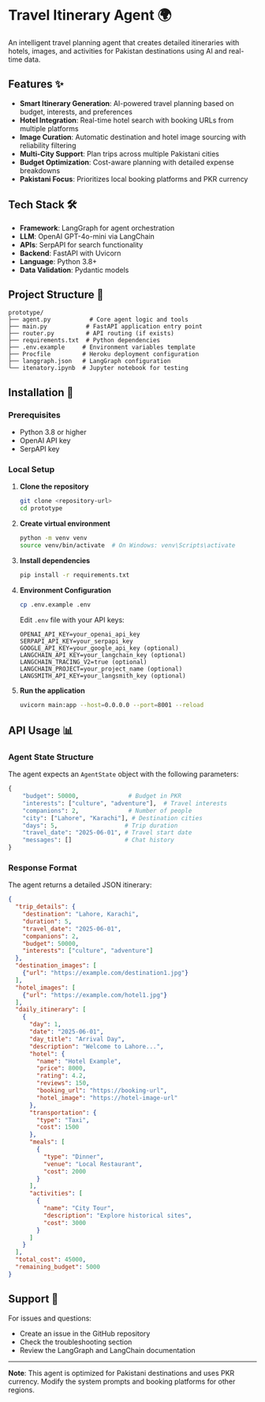 # Travel Itinerary Agent 🌍

An intelligent travel planning agent that creates detailed itineraries with hotels, images, and activities for Pakistan destinations using AI and real-time data.

## Features ✨

- **Smart Itinerary Generation**: AI-powered travel planning based on budget, interests, and preferences
- **Hotel Integration**: Real-time hotel search with booking URLs from multiple platforms
- **Image Curation**: Automatic destination and hotel image sourcing with reliability filtering
- **Multi-City Support**: Plan trips across multiple Pakistani cities
- **Budget Optimization**: Cost-aware planning with detailed expense breakdowns
- **Pakistani Focus**: Prioritizes local booking platforms and PKR currency

## Tech Stack 🛠️

- **Framework**: LangGraph for agent orchestration
- **LLM**: OpenAI GPT-4o-mini via LangChain
- **APIs**: SerpAPI for search functionality
- **Backend**: FastAPI with Uvicorn
- **Language**: Python 3.8+
- **Data Validation**: Pydantic models

## Project Structure 📁

```
prototype/
├── agent.py           # Core agent logic and tools
├── main.py           # FastAPI application entry point
├── router.py         # API routing (if exists)
├── requirements.txt  # Python dependencies
├── .env.example     # Environment variables template
├── Procfile         # Heroku deployment configuration
├── langgraph.json   # LangGraph configuration
└── itenatory.ipynb  # Jupyter notebook for testing
```

## Installation 🚀

### Prerequisites

- Python 3.8 or higher
- OpenAI API key
- SerpAPI key

### Local Setup

1. **Clone the repository**
   ```bash
   git clone <repository-url>
   cd prototype
   ```

2. **Create virtual environment**
   ```bash
   python -m venv venv
   source venv/bin/activate  # On Windows: venv\Scripts\activate
   ```

3. **Install dependencies**
   ```bash
   pip install -r requirements.txt
   ```

4. **Environment Configuration**
   ```bash
   cp .env.example .env
   ```
   
   Edit `.env` file with your API keys:
   ```env
   OPENAI_API_KEY=your_openai_api_key
   SERPAPI_API_KEY=your_serpapi_key
   GOOGLE_API_KEY=your_google_api_key (optional)
   LANGCHAIN_API_KEY=your_langchain_key (optional)
   LANGCHAIN_TRACING_V2=true (optional)
   LANGCHAIN_PROJECT=your_project_name (optional)
   LANGSMITH_API_KEY=your_langsmith_key (optional)
   ```

5. **Run the application**
   ```bash
   uvicorn main:app --host=0.0.0.0 --port=8001 --reload
   ```

## API Usage 📊

### Agent State Structure

The agent expects an `AgentState` object with the following parameters:

```python
{
    "budget": 50000,              # Budget in PKR
    "interests": ["culture", "adventure"],  # Travel interests
    "companions": 2,              # Number of people
    "city": ["Lahore", "Karachi"], # Destination cities
    "days": 5,                   # Trip duration
    "travel_date": "2025-06-01", # Travel start date
    "messages": []               # Chat history
}
```

### Response Format

The agent returns a detailed JSON itinerary:

```json
{
  "trip_details": {
    "destination": "Lahore, Karachi",
    "duration": 5,
    "travel_date": "2025-06-01",
    "companions": 2,
    "budget": 50000,
    "interests": ["culture", "adventure"]
  },
  "destination_images": [
    {"url": "https://example.com/destination1.jpg"}
  ],
  "hotel_images": [
    {"url": "https://example.com/hotel1.jpg"}
  ],
  "daily_itinerary": [
    {
      "day": 1,
      "date": "2025-06-01",
      "day_title": "Arrival Day",
      "description": "Welcome to Lahore...",
      "hotel": {
        "name": "Hotel Example",
        "price": 8000,
        "rating": 4.2,
        "reviews": 150,
        "booking_url": "https://booking-url",
        "hotel_image": "https://hotel-image-url"
      },
      "transportation": {
        "type": "Taxi",
        "cost": 1500
      },
      "meals": [
        {
          "type": "Dinner",
          "venue": "Local Restaurant",
          "cost": 2000
        }
      ],
      "activities": [
        {
          "name": "City Tour",
          "description": "Explore historical sites",
          "cost": 3000
        }
      ]
    }
  ],
  "total_cost": 45000,
  "remaining_budget": 5000
}
```

## Support 💬

For issues and questions:
- Create an issue in the GitHub repository
- Check the troubleshooting section
- Review the LangGraph and LangChain documentation

---

**Note**: This agent is optimized for Pakistani destinations and uses PKR currency. Modify the system prompts and booking platforms for other regions.